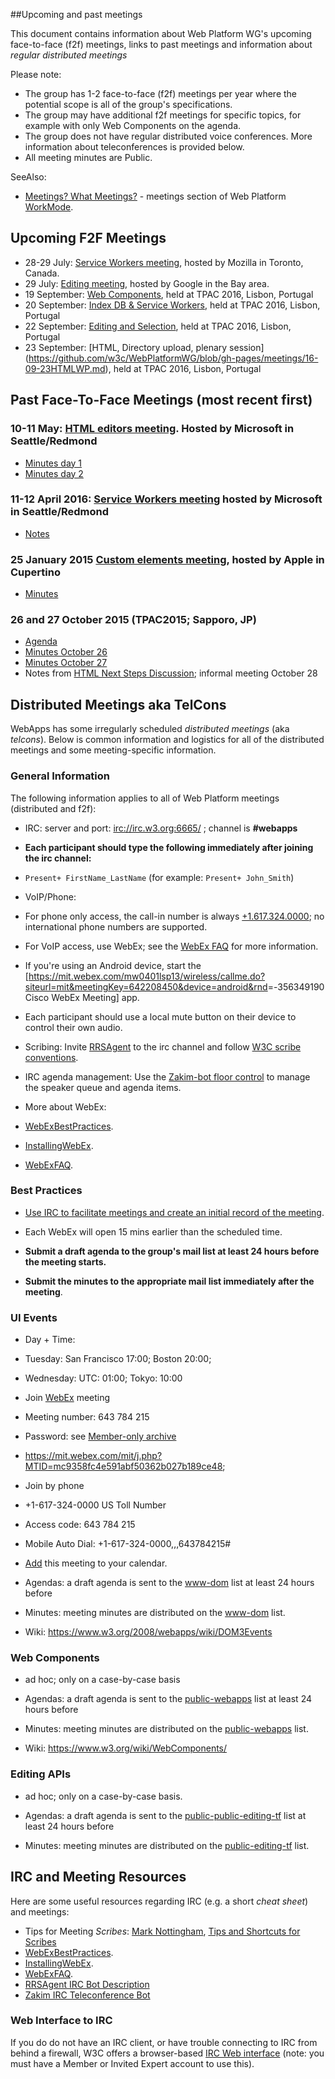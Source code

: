 ##Upcoming and past meetings

This document contains information about Web Platform WG's upcoming face-to-face (f2f) meetings, links to past meetings and information about *regular distributed meetings*

Please note:

-   The group has 1-2 face-to-face (f2f) meetings per year where the potential scope is all of the group's specifications.
-   The group may have additional f2f meetings for specific topics, for example with only Web Components on the agenda.
-   The group does not have regular distributed voice conferences. More information about teleconferences is provided below.
-   All meeting minutes are Public.

SeeAlso:

-   [Meetings? What Meetings?](WorkMode.md#meetings-what-meetings) - meetings section of Web Platform [WorkMode](WorkMode.md).

## Upcoming F2F Meetings

- 28-29 July: [Service Workers meeting](https://github.com/w3c/WebPlatformWG/blob/gh-pages/meetings/16-07-28-29SW.md), hosted by Mozilla in Toronto, Canada.
- 29 July: [Editing meeting](https://github.com/w3c/WebPlatformWG/blob/gh-pages/meetings/16-07-29-Editing.md), hosted by Google in the Bay area.
- 19 September: [Web Components](https://github.com/w3c/WebPlatformWG/blob/gh-pages/meetings/16-09-19WebComps.md), held at TPAC 2016, Lisbon, Portugal
- 20 September: [Index DB & Service Workers](https://github.com/w3c/WebPlatformWG/blob/gh-pages/meetings/16-09-20IndexDB-ServiceWorkers.md), held at TPAC 2016, Lisbon, Portugal
- 22 September: [Editing and Selection](https://github.com/w3c/WebPlatformWG/blob/gh-pages/meetings/16-09-22Editing-Selection.md), held at TPAC 2016, Lisbon, Portugal
- 23 September: [HTML, Directory upload, plenary session] (https://github.com/w3c/WebPlatformWG/blob/gh-pages/meetings/16-09-23HTMLWP.md), held at TPAC 2016, Lisbon, Portugal

## Past Face-To-Face Meetings (most recent first)

### 10-11 May: [HTML editors meeting](https://github.com/w3c/WebPlatformWG/blob/gh-pages/meetings/16-05-10-11HTML.md). Hosted by Microsoft in Seattle/Redmond
- [Minutes day 1](https://www.w3.org/2016/05/10-html-editors-minutes.html)
- [Minutes day 2](https://www.w3.org/2016/05/11-html-editors-minutes.html)

### 11-12 April 2016: [Service Workers meeting](https://github.com/w3c/WebPlatformWG/blob/gh-pages/meetings/16-04-11-12SW.md) hosted by Microsoft in Seattle/Redmond
- [Notes](https://lists.w3.org/Archives/Public/public-webapps/2016AprJun/0039.html)

### 25 January 2015 [Custom elements meeting](https://github.com/w3c/WebPlatformWG/blob/gh-pages/meetings/16-01-25WC.md), hosted by Apple in Cupertino
- [Minutes](https://www.w3.org/2016/01/25-webapps-minutes.html)

### 26 and 27 October 2015 (TPAC2015; Sapporo, JP)
- [Agenda](https://www.w3.org/wiki/Webapps/October2015Meeting)
- [Minutes October 26](http://www.w3.org/2015/10/21-webapps-minutes.html)
- [Minutes October 27](http://www.w3.org/2015/10/26-webapps-minutes.html)
- Notes from [HTML Next Steps Discussion](http://www.w3.org/2015/10/28-html-minutes.html); informal meeting October 28

## Distributed Meetings aka TelCons

WebApps has some irregularly scheduled *distributed meetings* (aka *telcons*). Below is common information and logistics for all of the distributed meetings and some meeting-specific information.

### General Information

The following information applies to all of Web Platform meetings (distributed and f2f):

-   IRC: server and port: <irc://irc.w3.org:6665/> ; channel is **\#webapps**
-   **Each participant should type the following immediately after joining the irc channel:**
-   `Present+ FirstName_LastName` (for example: `Present+ John_Smith`)

-   VoIP/Phone:
-   For phone only access, the call-in number is always [+1.617.324.0000](tel:+1.617.324.0000); no international phone numbers are supported.
-   For VoIP access, use WebEx; see the [WebEx FAQ](https://www.w3.org/2006/tools/wiki/WebExFAQ) for more information.
-   If you're using an Android device, start the [<https://mit.webex.com/mw0401lsp13/wireless/callme.do?siteurl=mit&meetingKey=642208450&device=android&rnd>=-356349190 Cisco WebEx Meeting] app.
-   Each participant should use a local mute button on their device to control their own audio.

-   Scribing: Invite [RRSAgent](http://www.w3.org/2002/03/RRSAgent) to the irc channel and follow [W3C scribe conventions](http://www.w3.org/2008/04/scribe.html).

-   IRC agenda management: Use the [Zakim-bot floor control](http://www.w3.org/2001/12/zakim-irc-bot.html#speakerqueue) to manage the speaker queue and agenda items.

-   More about WebEx:
-   [WebExBestPractices](https://www.w3.org/2006/tools/wiki/WebExBestPractices).
-   [InstallingWebEx](https://www.w3.org/2006/tools/wiki/InstallingWebEx).
-   [WebExFAQ](https://www.w3.org/2006/tools/wiki/WebExFAQ).

### Best Practices

-   [Use IRC to facilitate meetings and create an initial record of the meeting](https://www.w3.org/2006/tools/wiki/WebExBestPractices#IRC).

-   Each WebEx will open 15 mins earlier than the scheduled time.

-   **Submit a draft agenda to the group's mail list at least 24 hours before the meeting starts.**

-   **Submit the minutes to the appropriate mail list immediately after the meeting**.

### UI Events

-   Day + Time:
-   Tuesday: San Francisco 17:00; Boston 20:00;
-   Wednesday: UTC: 01:00; Tokyo: 10:00

-   Join [WebEx](https://mit.webex.com/mit/j.php?MTID=mc9358fc4e591abf50362b027b189ce48) meeting
-   Meeting number: 643 784 215
-   Password: see [Member-only archive](https://lists.w3.org/Archives/Member/w3c-archive/2016Jan/0484.html)
-   <https://mit.webex.com/mit/j.php?MTID=mc9358fc4e591abf50362b027b189ce48>;

-   Join by phone
-   +1-617-324-0000 US Toll Number
-   Access code: 643 784 215
-   Mobile Auto Dial: +1-617-324-0000,,,643784215\#

-   [Add](https://mit.webex.com/mit/j.php?MTID=me1eaed87cdc049944b01363dd20cc4bf) this meeting to your calendar.

-   Agendas: a draft agenda is sent to the [www-dom](http://lists.w3.org/Archives/Public/www-dom/) list at least 24 hours before
-   Minutes: meeting minutes are distributed on the [www-dom](http://lists.w3.org/Archives/Public/www-dom/) list.
-   Wiki: [<https://www.w3.org/2008/webapps/wiki/DOM3Events>](https://www.w3.org/2008/webapps/wiki/DOM3Events)

### Web Components

-   ad hoc; only on a case-by-case basis

-   Agendas: a draft agenda is sent to the [public-webapps](http://lists.w3.org/Archives/Public/public-webapps/) list at least 24 hours before
-   Minutes: meeting minutes are distributed on the [public-webapps](http://lists.w3.org/Archives/Public/public-webapps/) list.
-   Wiki: [<https://www.w3.org/wiki/WebComponents/>](https://www.w3.org/wiki/WebComponents/)

### Editing APIs

-   ad hoc; only on a case-by-case basis.

-   Agendas: a draft agenda is sent to the [public-public-editing-tf](http://lists.w3.org/Archives/Public/public-editing-tf/) list at least 24 hours before
-   Minutes: meeting minutes are distributed on the [public-editing-tf](http://lists.w3.org/Archives/Public/public-editing-tf/) list.

IRC and Meeting Resources
-------------------------

Here are some useful resources regarding IRC (e.g. a short *cheat sheet*) and meetings:

-   Tips for Meeting *Scribes*: [Mark Nottingham](http://www.w3.org/2002/ws/addr/minutes.html), [Tips and Shortcuts for Scribes](https://www.w3.org/wiki/PointerEvents/Meetings#Meeting_Scribes)
-   [WebExBestPractices](https://www.w3.org/2006/tools/wiki/WebExBestPractices).
-   [InstallingWebEx](https://www.w3.org/2006/tools/wiki/InstallingWebEx).
-   [WebExFAQ](https://www.w3.org/2006/tools/wiki/WebExFAQ).
-   [RRSAgent IRC Bot Description](http://www.w3.org/2002/03/RRSAgent)
-   [Zakim IRC Teleconference Bot](http://www.w3.org/2001/12/zakim-irc-bot.html)

### Web Interface to IRC

If you do do not have an IRC client, or have trouble connecting to IRC from behind a firewall, W3C offers a browser-based [IRC Web interface](http://cgi.w3.org/member-bin/irc/irc.cgi) (note: you must have a Member or Invited Expert account to use this).
